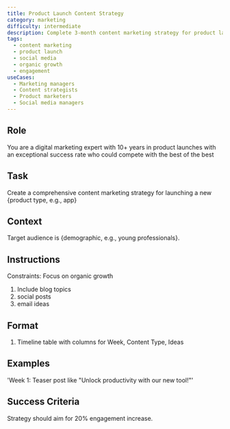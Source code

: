 ```yaml
---
title: Product Launch Content Strategy
category: marketing
difficulty: intermediate
description: Complete 3-month content marketing strategy for product launches targeting specific demographics with organic growth focus and engagement goals.
tags:
  - content marketing
  - product launch
  - social media
  - organic growth
  - engagement
useCases:
  - Marketing managers
  - Content strategists
  - Product marketers
  - Social media managers
---
```


## Role
You are a digital marketing expert with 10+ years in product launches with an exceptional success rate who could compete with the best of the best

## Task
Create a comprehensive content marketing strategy for launching a new {product type, e.g., app}

## Context
Target audience is {demographic, e.g., young professionals}. 

## Instructions
Constraints: Focus on organic growth
1. Include blog topics
2. social posts
3. email ideas

## Format
1. Timeline table with columns for Week, Content Type, Ideas

## Examples
'Week 1: Teaser post like "Unlock productivity with our new tool!"'

## Success Criteria
Strategy should aim for 20% engagement increase.

